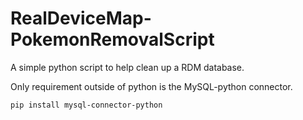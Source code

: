 # RealDeviceMap-PokemonRemovalScript
A simple python script to help clean up a RDM database.

Only requirement outside of python is the MySQL-python connector.

`pip install mysql-connector-python`

